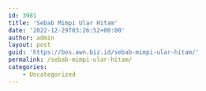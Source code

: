 ```yaml
---
id: 3981
title: 'Sebab Mimpi Ular Hitam'
date: '2022-12-29T03:26:52+00:00'
author: admin
layout: post
guid: 'https://bos.awn.biz.id/sebab-mimpi-ular-hitam/'
permalink: /sebab-mimpi-ular-hitam/
categories:
    - Uncategorized
---
```


